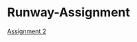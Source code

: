 # Runway-Assignment

[Assignment 2](https://github.com/CSE3320-Fall-2025/Runway-Assignment/blob/main/Assignment_2_Concurrency_Airport.pdf)
